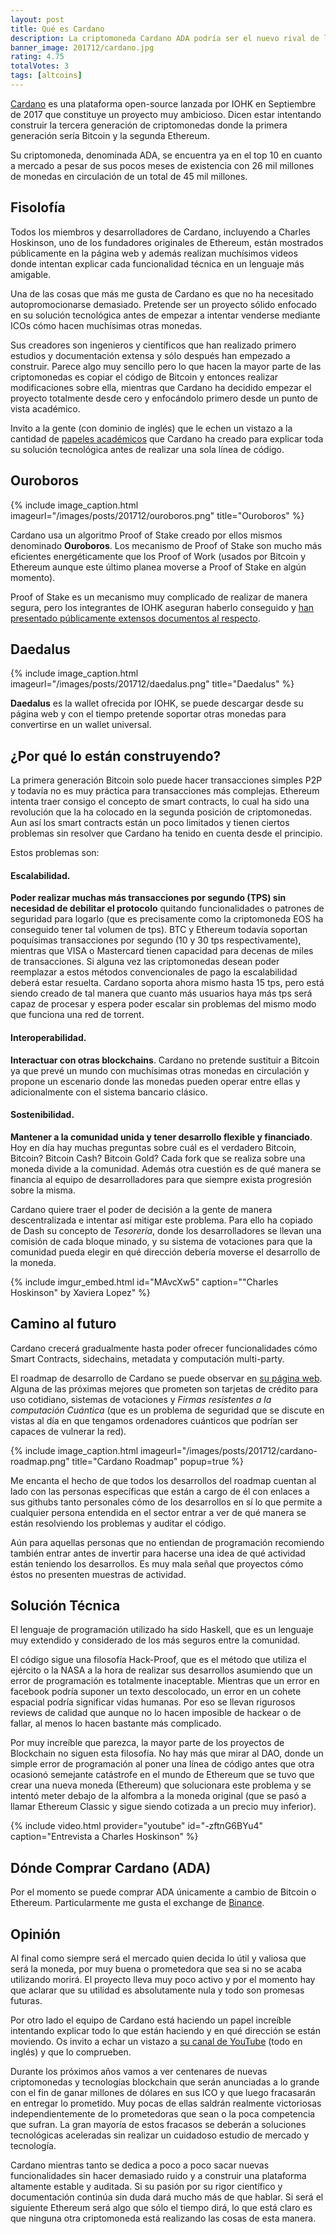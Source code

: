 ```yaml
---
layout: post
title: Qué es Cardano
description: La criptomoneda Cardano ADA podría ser el nuevo rival de la criptodivisa Ethereum y durante los últimos meses se ha revalorizado un 400%.
banner_image: 201712/cardano.jpg
rating: 4.75
totalVotes: 3
tags: [altcoins]
---
```


<a rel="nofollow" href="https://www.cardanohub.org/en/home/">Cardano</a> es una plataforma open-source lanzada por IOHK en Septiembre de 2017 que constituye un proyecto muy ambicioso. Dicen estar intentando construir la tercera generación de criptomonedas donde la primera generación sería Bitcoin y la segunda Ethereum.

Su criptomoneda, denominada ADA, se encuentra ya en el top 10 en cuanto a mercado a pesar de sus pocos meses de existencia con 26 mil millones de monedas en circulación de un total de 45 mil millones.

<!--more-->

## Fisolofía

Todos los miembros y desarrolladores de Cardano, incluyendo a Charles Hoskinson, uno de los fundadores originales de Ethereum, están mostrados públicamente en la página web y además realizan muchísimos videos donde intentan explicar cada funcionalidad técnica en un lenguaje más amigable.

Una de las cosas que más me gusta de Cardano es que no ha necesitado autopromocionarse demasiado. Pretende ser un proyecto sólido enfocado en su solución tecnológica antes de empezar a intentar venderse mediante ICOs cómo hacen muchísimas otras monedas.

Sus creadores son ingenieros y científicos que han realizado primero estudios y documentación extensa y sólo después han empezado a construir. Parece algo muy sencillo pero lo que hacen la mayor parte de las criptomonedas es copiar el código de Bitcoin y entonces realizar modificaciones sobre ella, mientras que Cardano ha decidido empezar el proyecto totalmente desde cero y enfocándolo primero desde un punto de vista académico.

Invito a la gente (con dominio de inglés) que le echen un vistazo a la cantidad de <a rel="nofollow" href="https://iohk.io/en/research/library/">papeles académicos</a> que Cardano ha creado para explicar toda su solución tecnológica antes de realizar una sola línea de código.

## Ouroboros

{% include image_caption.html imageurl="/images/posts/201712/ouroboros.png" title="Ouroboros" %}

Cardano usa un algoritmo Proof of Stake creado por ellos mismos denominado **Ouroboros**. Los mecanismo de Proof of Stake son mucho más eficientes energéticamente que los Proof of Work (usados por Bitcoin y Ethereum aunque este último planea moverse a Proof of Stake en algún momento).

Proof of Stake es un mecanismo muy complicado de realizar de manera segura, pero los integrantes de IOHK aseguran haberlo conseguido y <a rel="nofollow" href="https://eprint.iacr.org/2016/889.pdf">han presentado públicamente extensos documentos al respecto</a>.

## Daedalus

{% include image_caption.html imageurl="/images/posts/201712/daedalus.png" title="Daedalus" %}

**Daedalus** es la wallet ofrecida por IOHK, se puede descargar desde su página web y con el tiempo pretende soportar otras monedas para convertirse en un wallet universal.

## ¿Por qué lo están construyendo?

La primera generación Bitcoin solo puede hacer transacciones simples P2P y todavía no es muy práctica para transacciones más complejas. Ethereum intenta traer consigo el concepto de smart contracts, lo cual ha sido una revolución que la ha colocado en la segunda posición de criptomonedas. Aun así los smart contracts están un poco limitados y tienen ciertos problemas sin resolver que Cardano ha tenido en cuenta desde el principio.

Estos problemas son:

#### Escalabilidad.
**Poder realizar muchas más transacciones por segundo (TPS) sin necesidad de debilitar el protocolo** quitando funcionalidades o patrones de seguridad para logarlo (que es precisamente como la criptomoneda EOS ha conseguido tener tal volumen de tps). BTC y Ethereum todavía soportan poquísimas transacciones por segundo (10 y 30 tps respectivamente), mientras que VISA o Mastercard tienen capacidad para decenas de miles de transacciones. Si alguna vez las criptomonedas desean poder reemplazar a estos métodos convencionales de pago la escalabilidad deberá estar resuelta. Cardano soporta ahora mismo hasta 15 tps, pero está siendo creado de tal manera que cuanto más usuarios haya más tps será capaz de procesar y espera poder escalar sin problemas del mismo modo que funciona una red de torrent.

#### Interoperabilidad.
**Interactuar con otras blockchains**. Cardano no pretende sustituir a Bitcoin ya que prevé un mundo con muchísimas otras monedas en circulación y propone un escenario donde las monedas pueden operar entre ellas y adicionalmente con el sistema bancario clásico.

#### Sostenibilidad.
**Mantener a la comunidad unida y tener desarrollo flexible y financiado**. Hoy en día hay muchas preguntas sobre cuál es el verdadero Bitcoin, Bitcoin? Bitcoin Cash? Bitcoin Gold? Cada fork que se realiza sobre una moneda divide a la comunidad. Además otra cuestión es de qué manera se financia al equipo de desarrolladores para que siempre exista progresión sobre la misma.

Cardano quiere traer el poder de decisión a la gente de manera descentralizada e intentar así mitigar este problema. Para ello ha copiado de Dash su concepto de *Tesorería*, donde los desarrolladores se llevan una comisión de cada bloque minado, y su sistema de votaciones para que la comunidad pueda elegir en qué dirección debería moverse el desarrollo de la moneda.

{% include imgur_embed.html id="MAvcXw5" caption="&quot;Charles Hoskinson&quot; by Xaviera Lopez" %}

## Camino al futuro

Cardano crecerá gradualmente hasta poder ofrecer funcionalidades cómo Smart Contracts, sidechains, metadata y computación multi-party.

El roadmap de desarrollo de Cardano se puede observar en <a rel="nofollow" href="https://cardanoroadmap.com/">su página web</a>. Alguna de las próximas mejores que prometen son tarjetas de crédito para uso cotidiano, sistemas de votaciones y *Firmas resistentes a la computación Cuántica* (que es un problema de seguridad que se discute en vistas al día en que tengamos ordenadores cuánticos que podrían ser capaces de vulnerar la red).

{% include image_caption.html imageurl="/images/posts/201712/cardano-roadmap.png" title="Cardano Roadmap" popup=true %}

Me encanta el hecho de que todos los desarrollos del roadmap cuentan al lado con las personas específicas que están a cargo de él con enlaces a sus githubs tanto personales cómo de los desarrollos en sí lo que permite a cualquier persona entendida en el sector entrar a ver de qué manera se están resolviendo los problemas y auditar el código.

Aún para aquellas personas que no entiendan de programación recomiendo también entrar antes de invertir para hacerse una idea de qué actividad están teniendo los desarrollos. Es muy mala señal que proyectos cómo éstos no presenten muestras de actividad.

## Solución Técnica

El lenguaje de programación utilizado ha sido Haskell, que es un lenguaje muy extendido y considerado de los más seguros entre la comunidad.

El código sigue una filosofía Hack-Proof, que es el método que utiliza el ejército o la NASA a la hora de realizar sus desarrollos asumiendo que un error de programación es totalmente inaceptable. Mientras que un error en facebook podría suponer un texto descolocado, un error en un cohete espacial podría significar vidas humanas. Por eso se llevan rigurosos reviews de calidad que aunque no lo hacen imposible de hackear o de fallar, al menos lo hacen bastante más complicado.

Por muy increíble que parezca, la mayor parte de los proyectos de Blockchain no siguen esta filosofía. No hay más que mirar al DAO, donde un simple error de programación al poner una línea de código antes que otra ocasionó semejante catástrofe en el mundo de Ethereum que se tuvo que crear una nueva moneda (Ethereum) que solucionara este problema y se intentó meter debajo de la alfombra a la moneda original (que se pasó a llamar Ethereum Classic y sigue siendo cotizada a un precio muy inferior).

{% include video.html provider="youtube" id="-zftnG6BYu4" caption="Entrevista a Charles Hoskinson" %}

## Dónde Comprar Cardano (ADA)

Por el momento se puede comprar ADA únicamente a cambio de Bitcoin o Ethereum. Particularmente me gusta el exchange de <a rel="nofollow" href="https://accounts.binance.com/es/register?ref=11317062">Binance</a>.

## Opinión

Al final como siempre será el mercado quien decida lo útil y valiosa que será la moneda, por muy buena o prometedora que sea si no se acaba utilizando morirá. El proyecto lleva muy poco activo y por el momento hay que aclarar que su utilidad es absolutamente nula y todo son promesas futuras.

Por otro lado el equipo de Cardano está haciendo un papel increíble intentando explicar todo lo que están haciendo y en qué dirección se están moviendo. Os invito a echar un vistazo a <a rel="nofollow" href="https://www.youtube.com/channel/UCBJ0p9aCW-W82TwNM-z3V2w">su canal de YouTube</a> (todo en inglés) y que lo comprueben.

Durante los próximos años vamos a ver centenares de nuevas criptomonedas y tecnologías blockchain que serán anunciadas a lo grande con el fin de ganar millones de dólares en sus ICO y que luego fracasarán en entregar lo prometido. Muy pocas de ellas saldrán realmente victoriosas independientemente de lo prometedoras que sean o la poca competencia que sufran. La gran mayoría de estos fracasos se deberán a soluciones tecnológicas aceleradas sin realizar un cuidadoso estudio de mercado y tecnología.

Cardano mientras tanto se dedica a poco a poco sacar nuevas funcionalidades sin hacer demasiado ruido y a construir una plataforma altamente estable y auditada. Si su pasión por su rigor científico y documentación continúa sin duda dará mucho más de que hablar. Si será el siguiente Ethereum será algo que sólo el tiempo dirá, lo que está claro es que ninguna otra criptomoneda está realizando las cosas de esta manera.


